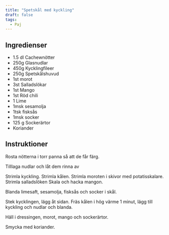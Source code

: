 ```yaml
---
title: "Spetskål med kyckling"
draft: false
tags:
  - Paj
---
```


## Ingredienser
- 1.5 dl Cachewnötter
- 250g Glasnudlar
- 450g Kycklingfileer
- 250g Spetskålshuvud
- 1st morot
- 3st Salladslökar
- 1st Mango
- 1st Röd chili
- 1 Lime
- 1msk sesamolja
- 1tsk fisksås
- 1msk socker
- 125 g Sockerärtor
- Koriander

## Instruktioner
Rosta nötterna i torr panna så att de får färg.

Tilllaga nudlar och låt dem rinna av

Strimla kyckling.
Strimla kålen.
Strimla moroten i skivor med potatisskalare.
Strimla salladslöken
Skala och hacka mangon.


Blanda limesaft, sesamolja, fisksås och socker i skål.

Stek kycklingen, lägg åt sidan.
Fräs kålen i hög värme 1 minut, lägg till kyckling och nudlar och blanda.

Häll i dressingen, morot, mango och sockerärtor.

Smycka med koriander.